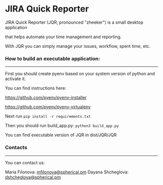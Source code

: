 # JIRA Quick Reporter

JIRA Quick Reporter (JQR, pronounced "zheeker") is a small desktop application

that helps automate your time management and reporting.

With JQR you can simply manage your issues, workflow, spent time, etc.


### How to build an executable application:
------------
First you should create pyenv based on your system version of python and activate it.

You can find instructions here:

https://github.com/pyenv/pyenv-installer

https://github.com/pyenv/pyenv-virtualenv

Next run ```pip install -r requirements.txt```

Then you should run build_app.py: ```python3 build_app.py```

You can find executable version of JQR in dist/JQR/JQR



### Contacts
-------------
You can contact us:

Maria Filonova: <mfilonova@spherical.pm>
Dayana Shcheglova: <dshcheglova@spherical.pm>
